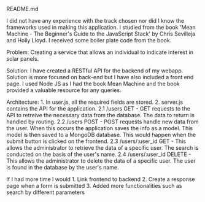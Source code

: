 README.md

I did not have any experience with the track chosen nor did I know the frameworks used in making this application. I studied from the book 'Mean Machine - The Beginner's Guide to the JavaScript Stack' by Chris Sevilleja and Holly Lloyd. I received some boiler plate code from the book.

Problem:
Creating a service that allows an individual to indicate interest in solar panels. 

Solution:
I have created a RESTful API for the backend of my webapp. Solution is more focused on back-end but I have also included a front end page. I used Node JS as I had the book Mean Machine and the book provided a valuable resource for any queries. 



Architecture:
    1. In user.js, all the required fields are stored.
    2. server.js contains the API for the application.
        2.1 /users GET - GET requests to the API to retreive the necessary data from the database. The data to return is handled by routing.
        2.2 /users POST - POST requests handle new data from the user. When this occurs the application saves the info as a model. This model is then saved to a MongoDB database. This would happen when the submit button is clicked on the frontend. 
        2.3 /users/:user_id GET - This allows the administrator to retrieve the data of a specific user. The search is conducted on the basis of the user's name.
        2.4 /users/:user_id DELETE - This allows the administrator to delete the data of a specific user. The user is found in the database by the user's name.

If I had more time I would
    1. Link frontend to backend
    2. Create a response page when a form is submitted
    3. Added more functionalities such as search by different parameters
